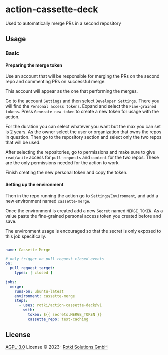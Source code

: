 # action-cassette-deck

Used to automatically merge PRs in a second repository

## Usage

### Basic

#### Preparing the merge token

Use an account that will be responsible for merging the PRs on the second repo and commenting
PRs on successful merge.

This account will appear as the one that performing the merges.

Go to the account `Settings` and then select `Developer Settings`.
There you will find the `Personal access tokens`. Expand and select the `Fine-grained tokens`.
Press `Generate new token` to create a new token for usage with the action.

For the duration you can select whatever you want but the max you can set is 2 years.
As the owner select the user or organization that owns the repos in question. 
Then go to the repository section and select only the two repos that will be used.

After selecting the repositories, go to permissions and make sure to give `read/write` access
for `pull-requests` and `content` for the two repos. These are the only permissions needed
for the action to work.

Finish creating the new personal token and copy the token.

#### Setting up the environment

Then in the repo running the action go to `Settings`/`Environment`,
and add a new environment named `cassette-merge`.

Once the environment is created add a new `Secret` named `MERGE_TOKEN`. As a value 
paste the fine-grained personal access token you created before and save.

The environment usage is encouraged so that the secret is only exposed to this job specifically.

```yaml

name: Cassette Merge

# only trigger on pull request closed events
on:
  pull_request_target:
    types: [ closed ]
    
jobs:
  merge:
    runs-on: ubuntu-latest
    environment: cassette-merge
    steps:
      - uses: rotki/action-cassette-deck@v1
        with:
          token: ${{ secrets.MERGE_TOKEN }}
          cassette_repo: test-caching

```


## License

[AGPL-3.0](./LICENSE) License &copy; 2023- [Rotki Solutions GmbH](https://github.com/rotki)